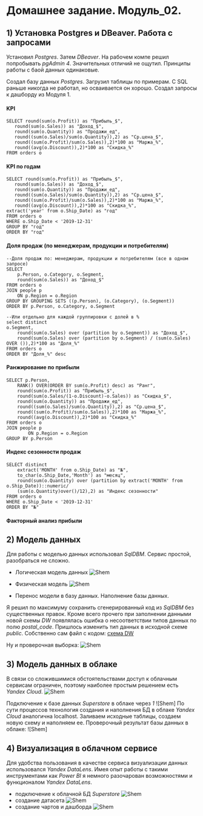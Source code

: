 # Домашнее задание. Модуль_02.

## 1) Установка Postgres и DBeaver. Работа с запросами
Установил _Postgres_. Затем _DBeaver_. На рабочем компе решил попробывать _pgAdmin 4_. Значительных отличий не ощутил. Принципы работы с баой данных одинаковые.

Создал базу данных _Postgres_. Загрузил таблицы по примерам.
С SQL раньше никогда не работал, но осваивается он хорошо. Создал запросы к дашборду из Модуля 1.
#### KPI
    SELECT round(sum(o.Profit)) as "Прибыль_$",
       round(sum(o.Sales)) as "Доход_$",
       round(sum(o.Quantity)) as "Продажи_ед",
       round((sum(o.Sales)/sum(o.Quantity)),2) as "Ср.цена_$",
       round((sum(o.Profit)/sum(o.Sales)),2)*100 as "Маржа_%",
       round((avg(o.Discount)),2)*100 as "Скидка_%"
    FROM orders o
#### KPI по годам    
    SELECT round(sum(o.Profit)) as "Прибыль_$",
       round(sum(o.Sales)) as "Доход_$",
	   round(sum(o.Quantity)) as "Продажи_ед",
	   round((sum(o.Sales)/sum(o.Quantity)),2) as "Ср.цена_$",
	   round((sum(o.Profit)/sum(o.Sales)),2)*100 as "Маржа_%",
	   round((avg(o.Discount)),2)*100 as "Скидка_%",
    extract('year' from o.Ship_Date) as "год"
    FROM orders o
    WHERE o.Ship_Date < '2019-12-31'
    GROUP BY "год"
    ORDER BY "год"
#### Доля продаж (по менеджерам, продукции и потребителям)
	--Доля продаж по: менеджерам, продукции и потребителям (все в одном запросе)
	SELECT 
	    p.Person, o.Category, o.Segment,
	    round(sum(o.Sales)) as "Доход_$"
	FROM orders o
	JOIN people p
	    ON p.Region = o.Region
	GROUP BY GROUPING SETS ((p.Person), (o.Category), (o.Segment))
	ORDER BY p.Person, o.Category, o.Segment

	--Или отдельно для каждой группировки с долей в %
	select distinct
	o.Segment,
	    round(sum(o.Sales) over (partition by o.Segment)) as "Доход_$",
	    round(sum(o.Sales) over (partition by o.Segment) / (sum(o.Sales) OVER ()),2)*100 as "Доля_%"
	FROM orders o
	ORDER BY "Доля_%" desc
#### Ранжирование по прибыли
	SELECT p.Person,
		RANK() OVER(ORDER BY sum(o.Profit) desc) as "Ранг",
		round(sum(o.Profit)) as "Прибыль_$",
		round(sum(o.Sales/(1-o.Discount)-o.Sales)) as "Скидка_$",
		round(sum(o.Quantity)) as "Продажи_ед",
		round((sum(o.Sales)/sum(o.Quantity)),2) as "Ср.цена_$",
		round((sum(o.Profit)/sum(o.Sales)),2)*100 as "Маржа_%",
		round((avg(o.Discount)),2)*100 as "Скидка_%"
	FROM orders o
	JOIN people p
	        ON p.Region = o.Region
	GROUP BY p.Person

#### Индекс сезонности продаж
	SELECT distinct
		extract('MONTH' from o.Ship_Date) as "№",
		to_char(o.Ship_Date,'Month') as "месяц",
		round(sum(o.Quantity) over (partition by extract('MONTH' from o.Ship_Date))::numeric/
		(sum(o.Quantity)over()/12),2) as "Индекс сезонности"
	FROM orders o
	WHERE o.Ship_Date < '2019-12-31'
	ORDER BY "№"
#### Факторный анализ прибыли

## 2) Модель данных
Для работы с моделью данных использовал _SqlDBM_. Сервис простой, разобраться не сложно.
 - Логическая модель данных
![Shem](https://github.com/GrygorPavlenko/DataEngineering/blob/f6238c41a6cf2109d790ac6e9fe80bdc08baf96e/DE-101/%D0%9C%D0%BE%D0%B4%D1%83%D0%BB%D1%8C%2002/files/shem1.jpg)
 - Физическая модель
![Shem](https://github.com/GrygorPavlenko/DataEngineering/blob/f6238c41a6cf2109d790ac6e9fe80bdc08baf96e/DE-101/%D0%9C%D0%BE%D0%B4%D1%83%D0%BB%D1%8C%2002/files/shem.jpg)

 - Перенос модели в базу данных. Наполнение базы данных.
 
 Я решил по максимуму сохранить сгенерированный код из _SqlDBM_ без существенных правок. Кроме всего прочего при заполнении данными новой схемы _DW_ появлялась ошибка о несоответствии типов данных по полю _postal_code_. Пришлось изменить тип данных в исходной схеме _public_. Собственно сам файл с кодом:
 [схема DW](https://github.com/GrygorPavlenko/DataEngineering/blob/8aa855d7fe12e767821123ba5ed6ab542779ae09/DE-101/%D0%9C%D0%BE%D0%B4%D1%83%D0%BB%D1%8C%2002/files/DW.sql)
 
 Ну и проверочная выборка:
 ![Shem](https://github.com/GrygorPavlenko/DataEngineering/blob/0af5bfc35685437dd8289893d12fb24a881cf174/DE-101/%D0%9C%D0%BE%D0%B4%D1%83%D0%BB%D1%8C%2002/files/%D0%9F%D1%80%D0%BE%D0%B2%D0%B5%D1%80%D0%BA%D0%B0.jpg)
 
 ## 3) Модель данных в облаке
 
 В связи со сложившимися обстоятельствами доступ к облачным сервисам ограничен, поэтому наиболее простым решением есть _Yandex Cloud_.
 ![Shem](https://github.com/GrygorPavlenko/DataEngineering/blob/5563924734d506a19bb728d37b1f67e0ed45c857/DE-101/%D0%9C%D0%BE%D0%B4%D1%83%D0%BB%D1%8C%2002/files/%D0%91%D0%94%20%D1%8F%D0%BD%D0%B4.jpg)
 
 Подключение к базе данных _Superstore_ в облаке через _1_
  ![Shem]
 По сути процессов технология создания и наполнения БД в облаке _Yandex Cloud_ аналогична localhost. Заливаем исходные таблицы, создаем новую схему и наполняем ее.
 Проверочный результат базы данных в облаке:
  ![Shem]
 
  ## 4) Визуализация в облачном сервисе
  
  Для удобства пользования в качестве сервиса визуализации данных использовался _Yandex DataLens_.
  Имея опыт работы с такими инструментами как _Power BI_ я немного разочарован возможностями и функционалом _Yandex DataLens_.
   - подключение к облачной БД _Superstore_
   ![Shem](https://github.com/GrygorPavlenko/DataEngineering/blob/3200c373dcfc6c3a8d2e6ae7ba4fe234f05a5153/DE-101/%D0%9C%D0%BE%D0%B4%D1%83%D0%BB%D1%8C%2002/files/%D0%91%D0%94%20%D0%BF%D0%BE%D0%B4%D0%BA%D0%BB%D1%8E%D1%87%D0%B5%D0%BD%D0%B8%D0%B5.jpg)
   - создание датасета
   ![Shem](https://github.com/GrygorPavlenko/DataEngineering/blob/3200c373dcfc6c3a8d2e6ae7ba4fe234f05a5153/DE-101/%D0%9C%D0%BE%D0%B4%D1%83%D0%BB%D1%8C%2002/files/%D0%91%D0%94%20%D0%B4%D0%B0%D1%82%D0%B0%D1%81%D0%B5%D1%82.jpg) 
   - создание чартов и дашборда
   ![Shem](https://github.com/GrygorPavlenko/DataEngineering/blob/3200c373dcfc6c3a8d2e6ae7ba4fe234f05a5153/DE-101/%D0%9C%D0%BE%D0%B4%D1%83%D0%BB%D1%8C%2002/files/%D0%91%D0%94%20%D0%B4%D0%B0%D1%88%D0%B1.jpg)
